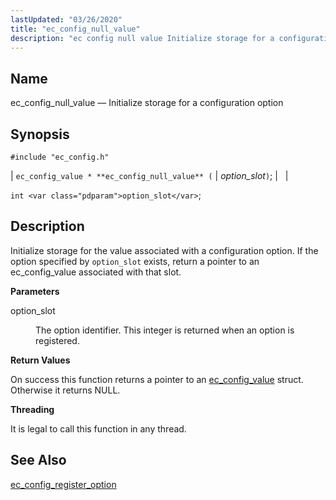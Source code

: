 ```yaml
---
lastUpdated: "03/26/2020"
title: "ec_config_null_value"
description: "ec config null value Initialize storage for a configuration option ec config value ec config null value option slot int option slot Initialize storage for the value associated with a configuration option If the option specified by option slot exists return a pointer to an ec config value associated with..."
---
```


<a name="apis.ec_config_null_value"></a> 
## Name

ec_config_null_value — Initialize storage for a configuration option

## Synopsis

`#include "ec_config.h"`

| `ec_config_value * **ec_config_null_value** (` | <var class="pdparam">option_slot</var>`)`; |   |

`int <var class="pdparam">option_slot</var>`;<a name="idp57707408"></a> 
## Description

Initialize storage for the value associated with a configuration option. If the option specified by `option_slot` exists, return a pointer to an ec_config_value associated with that slot.

**<a name="idp57709216"></a> Parameters**

<dl class="variablelist">

<dt>option_slot</dt>

<dd>

The option identifier. This integer is returned when an option is registered.

</dd>

</dl>

**<a name="idp57712016"></a> Return Values**

On success this function returns a pointer to an [ec_config_value](/momentum/3/3-api/structs-ec-config-value) struct. Otherwise it returns NULL.

**<a name="idp57713712"></a> Threading**

It is legal to call this function in any thread.

<a name="idp57715136"></a> 
## See Also

[ec_config_register_option](/momentum/3/3-api/apis-ec-config-register-option)